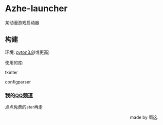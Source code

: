 # Azhe-launcher
某动漫游戏启动器

## 构建
环境:
[pyton3.8](https://www.python.org/)(或更高)


使用的库:

tkinter

configparser


### 我的[QQ频道](https://pd.qq.com/s/3jqlah/)

点点免费的star再走

<p align="right">made by 啊这.</p>
